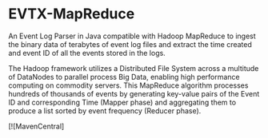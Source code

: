 # EVTX-MapReduce
An Event Log Parser in Java compatible with Hadoop MapReduce to ingest the binary data of terabytes of event log files and extract the time created and event ID of all the events stored in the logs. 

The Hadoop framework utilizes a Distributed File System across a multitude of DataNodes to parallel process Big Data, enabling high performance computing on commodity servers. This MapReduce algorithm processes hundreds of thousands of events by generating key-value pairs of the Event ID and corresponding Time (Mapper phase) and aggregating them to produce a list sorted by event frequency (Reducer phase). 

[![MavenCentral]
